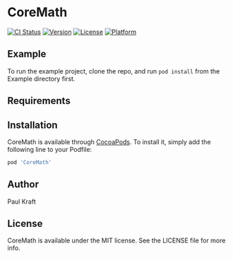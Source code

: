 # CoreMath

[![CI Status](http://img.shields.io/travis/pauljohanneskraft/CoreMath.svg?style=flat)](https://travis-ci.org/pauljohanneskraft/CoreMath)
[![Version](https://img.shields.io/cocoapods/v/CoreMath.svg?style=flat)](http://cocoapods.org/pods/CoreMath)
[![License](https://img.shields.io/cocoapods/l/CoreMath.svg?style=flat)](http://cocoapods.org/pods/CoreMath)
[![Platform](https://img.shields.io/cocoapods/p/CoreMath.svg?style=flat)](http://cocoapods.org/pods/CoreMath)

## Example

To run the example project, clone the repo, and run `pod install` from the Example directory first.

## Requirements

## Installation

CoreMath is available through [CocoaPods](http://cocoapods.org). To install
it, simply add the following line to your Podfile:

```ruby
pod 'CoreMath'
```

## Author

Paul Kraft

## License

CoreMath is available under the MIT license. See the LICENSE file for more info.
